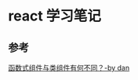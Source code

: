 # react 学习笔记


## 参考

[函数式组件与类组件有何不同？-by dan](https://overreacted.io/how-are-function-components-different-from-classes/)